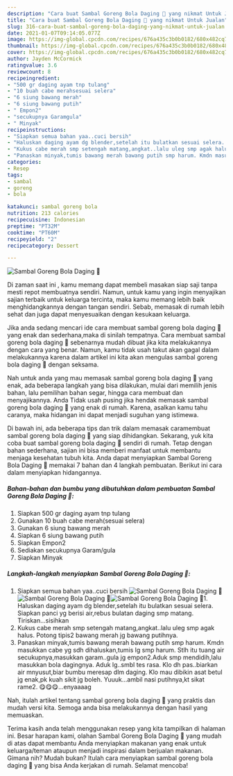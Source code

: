 ```yaml
---
description: "Cara buat Sambal Goreng Bola Daging 🐓 yang nikmat Untuk Jualan"
title: "Cara buat Sambal Goreng Bola Daging 🐓 yang nikmat Untuk Jualan"
slug: 316-cara-buat-sambal-goreng-bola-daging-yang-nikmat-untuk-jualan
date: 2021-01-07T09:14:05.077Z
image: https://img-global.cpcdn.com/recipes/676a435c3b0b0182/680x482cq70/sambal-goreng-bola-daging-🐓-foto-resep-utama.jpg
thumbnail: https://img-global.cpcdn.com/recipes/676a435c3b0b0182/680x482cq70/sambal-goreng-bola-daging-🐓-foto-resep-utama.jpg
cover: https://img-global.cpcdn.com/recipes/676a435c3b0b0182/680x482cq70/sambal-goreng-bola-daging-🐓-foto-resep-utama.jpg
author: Jayden McCormick
ratingvalue: 3.6
reviewcount: 8
recipeingredient:
- "500 gr daging ayam tnp tulang"
- "10 buah cabe merahsesuai selera"
- "6 siung bawang merah"
- "6 siung bawang putih"
- " Empon2"
- "secukupnya Garamgula"
- " Minyak"
recipeinstructions:
- "Siapkan semua bahan yaa..cuci bersih"
- "Haluskan daging ayam dg blender,setelah itu bulatkan sesuai selera. Siapkan panci yg berisi air,rebus bulatan daging smp matang. Tiriskan...sisihkan"
- "Kukus cabe merah smp setengah matang,angkat..lalu uleg smp agak halus. Potong tipis2 bawang merah jg bawang putihnya."
- "Panaskan minyak,tumis bawang merah bawang putih smp harum. Kmdn masukkan cabe yg sdh dihaluskan,tumis lg smp harum. Stlh itu tuang air secukupnya,masukkan garam..gula jg empon2.Aduk smp mendidih,lalu masukkan bola dagingnya. Aduk lg..smbl tes rasa. Klo dh pas..biarkan air mnyusut,biar bumbu meresap dlm daging. Klo mau dibikin asat betul jg enak,pk kuah sikit jg boleh. Yuuuk...ambil nasi putihnya,kt sikat rame2. 😋😋😋...enyaaaag"
categories:
- Resep
tags:
- sambal
- goreng
- bola

katakunci: sambal goreng bola 
nutrition: 213 calories
recipecuisine: Indonesian
preptime: "PT32M"
cooktime: "PT60M"
recipeyield: "2"
recipecategory: Dessert

---
```



![Sambal Goreng Bola Daging 🐓](https://img-global.cpcdn.com/recipes/676a435c3b0b0182/680x482cq70/sambal-goreng-bola-daging-🐓-foto-resep-utama.jpg)

Di zaman  saat ini , kamu memang dapat membeli masakan siap saji tanpa mesti repot membuatnya sendiri. Namun, untuk kamu yang ingin menyajikan sajian terbaik untuk keluarga tercinta, maka kamu memang lebih baik menghidangkannya dengan tangan sendiri. Sebab, memasak di rumah lebih sehat dan juga dapat menyesuaikan dengan kesukaan keluarga.

Jika anda sedang mencari ide cara membuat sambal goreng bola daging 🐓 yang enak dan sederhana,maka di sinilah tempatnya. Cara membuat sambal goreng bola daging 🐓  sebenarnya mudah dibuat jika kita melakukannya dengan cara yang benar. Namun, kamu tidak usah takut akan gagal dalam melakukannya 
karena dalam artikel ini kita akan mengulas sambal goreng bola daging 🐓 dengan seksama.  



Nah untuk anda yang mau memasak sambal goreng bola daging 🐓 yang enak, ada beberapa langkah yang bisa dilakukan, mulai dari memilih jenis bahan, lalu pemilihan bahan segar, hingga cara membuat dan menyajikannya. Anda Tidak usah pusing jika hendak memasak sambal goreng bola daging 🐓 yang enak di rumah. Karena, asalkan kamu  tahu caranya, maka hidangan ini dapat menjadi suguhan yang istimewa.

Di bawah ini, ada beberapa tips dan trik dalam memasak caramembuat sambal goreng bola daging 🐓 yang siap dihidangkan. Sekarang, yuk kita coba buat sambal goreng bola daging 🐓 sendiri di rumah. Tetap dengan bahan sederhana, sajian ini bisa memberi manfaat untuk membantu menjaga kesehatan tubuh kita. Anda dapat menyiapkan Sambal Goreng Bola Daging 🐓 memakai 7 bahan dan 4 langkah pembuatan. Berikut ini cara dalam menyiapkan hidangannya.

<!--inarticleads1-->

##### Bahan-bahan dan bumbu yang dibutuhkan dalam pembuatan Sambal Goreng Bola Daging 🐓:

1. Siapkan 500 gr daging ayam tnp tulang
1. Gunakan 10 buah cabe merah(sesuai selera)
1. Gunakan 6 siung bawang merah
1. Siapkan 6 siung bawang putih
1. Siapkan  Empon2
1. Sediakan secukupnya Garam/gula
1. Siapkan  Minyak




<!--inarticleads2-->

##### Langkah-langkah menyiapkan Sambal Goreng Bola Daging 🐓:

1. Siapkan semua bahan yaa..cuci bersih
<img src="https://img-global.cpcdn.com/steps/ca2d83eff219f7e1/160x128cq70/sambal-goreng-bola-daging-🐓-langkah-memasak-1-foto.jpg" alt="Sambal Goreng Bola Daging 🐓"><img src="https://img-global.cpcdn.com/steps/b53e711e353757e7/160x128cq70/sambal-goreng-bola-daging-🐓-langkah-memasak-1-foto.jpg" alt="Sambal Goreng Bola Daging 🐓"><img src="https://img-global.cpcdn.com/steps/124968169dac210f/160x128cq70/sambal-goreng-bola-daging-🐓-langkah-memasak-1-foto.jpg" alt="Sambal Goreng Bola Daging 🐓">1. Haluskan daging ayam dg blender,setelah itu bulatkan sesuai selera. Siapkan panci yg berisi air,rebus bulatan daging smp matang. Tiriskan...sisihkan
1. Kukus cabe merah smp setengah matang,angkat..lalu uleg smp agak halus. Potong tipis2 bawang merah jg bawang putihnya.
1. Panaskan minyak,tumis bawang merah bawang putih smp harum. Kmdn masukkan cabe yg sdh dihaluskan,tumis lg smp harum. Stlh itu tuang air secukupnya,masukkan garam..gula jg empon2.Aduk smp mendidih,lalu masukkan bola dagingnya. Aduk lg..smbl tes rasa. Klo dh pas..biarkan air mnyusut,biar bumbu meresap dlm daging. Klo mau dibikin asat betul jg enak,pk kuah sikit jg boleh. Yuuuk...ambil nasi putihnya,kt sikat rame2. 😋😋😋...enyaaaag




Nah, itulah artikel tentang  sambal goreng bola daging 🐓  yang praktis dan mudah versi kita. Semoga anda bisa melakukannya dengan hasil yang memuaskan. 

Terima kasih anda telah menggunakan resep yang kita tampilkan di halaman ini. Besar harapan kami, olahan  Sambal Goreng Bola Daging 🐓 yang mudah di atas dapat membantu Anda menyiapkan makanan yang enak untuk keluarga/teman ataupun menjadi inspirasi dalam berjualan makanan. Gimana nih? Mudah bukan? Itulah cara menyiapkan sambal goreng bola daging 🐓 yang bisa Anda kerjakan di rumah. Selamat mencoba!

